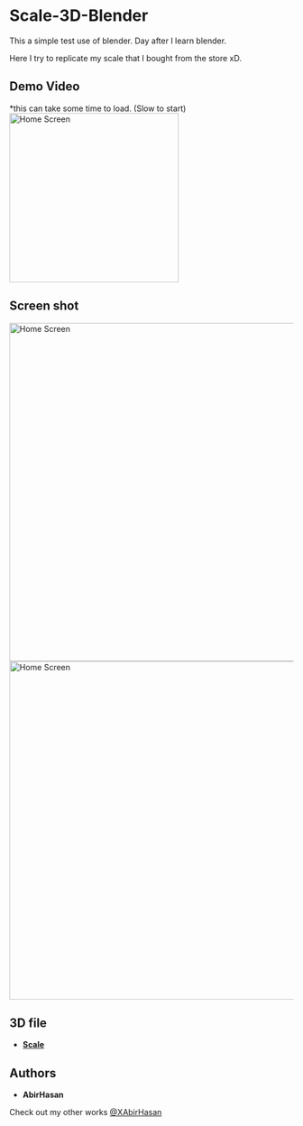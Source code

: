 # Scale-3D-Blender
 This a simple test use of blender. Day after I learn blender.
 
 Here I try to replicate my scale that I bought from the store xD.

 ## Demo Video
*this can take some time to load. (Slow to start)
<img src="demo/video.gif" alt="Home Screen" width="300"/>

## Screen shot

<img src="demo/1.jpg" alt="Home Screen" width="600"/>

<img src="demo/2.jpg" alt="Home Screen" width="600"/>


## 3D file
* **[Scale](https://github.com/XAbirHasan/HorrorEnviroment-Blender/blob/master/3D%20file/Monster%20and%20man.fbx)**


## Authors

* **AbirHasan**

Check out my other works [@XAbirHasan](https://github.com/XAbirHasan)
